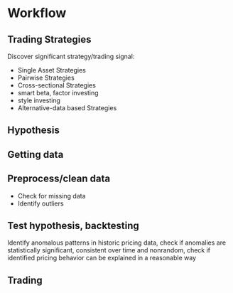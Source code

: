 # Workflow

## Trading Strategies
Discover significant strategy/trading signal:
- Single Asset Strategies
- Pairwise Strategies
- Cross-sectional Strategies
- smart beta, factor investing
- style investing
- Alternative-data based Strategies
## Hypothesis
## Getting data
## Preprocess/clean data
 - Check for missing data
 - Identify outliers
## Test hypothesis, backtesting
Identify anomalous patterns in historic pricing data, check if anomalies are statistically significant, consistent over time and nonrandom, check if identified pricing behavior can be explained in a reasonable way
## Trading
